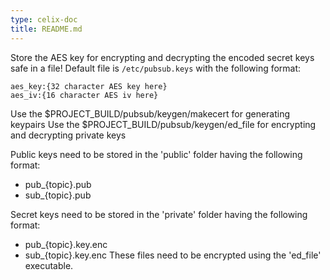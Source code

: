 ```yaml
---
type: celix-doc
title: README.md
---
```



<!--
Licensed to the Apache Software Foundation (ASF) under one or more
contributor license agreements.  See the NOTICE file distributed with
this work for additional information regarding copyright ownership.
The ASF licenses this file to You under the Apache License, Version 2.0
(the "License"); you may not use this file except in compliance with
the License.  You may obtain a copy of the License at
   
    http://www.apache.org/licenses/LICENSE-2.0

Unless required by applicable law or agreed to in writing, software
distributed under the License is distributed on an "AS IS" BASIS,
WITHOUT WARRANTIES OR CONDITIONS OF ANY KIND, either express or implied.
See the License for the specific language governing permissions and
limitations under the License.
-->

Store the AES key for encrypting and decrypting the encoded secret keys safe in a file!
Default file is `/etc/pubsub.keys` with the following format:
```
aes_key:{32 character AES key here}
aes_iv:{16 character AES iv here}
```

Use the $PROJECT_BUILD/pubsub/keygen/makecert for generating keypairs
Use the $PROJECT_BUILD/pubsub/keygen/ed_file for encrypting and decrypting private keys

Public keys need to be stored in the 'public' folder having the following format:
- pub_{topic}.pub
- sub_{topic}.pub

Secret keys need to be stored in the 'private' folder having the following format:
- pub_{topic}.key.enc
- sub_{topic}.key.enc
These files need to be encrypted using the 'ed_file' executable.

